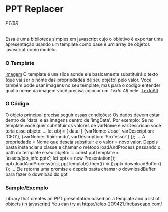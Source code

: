 # PPT Replacer
###### PT/BR
Essa é uma biblioteca simples em javascript cujo o objetivo é exportar uma apresentação usando um template como base e um array de objetos javascript como modelo.

### O Template
[Imagem](help/ppttemplate.png)
O template é um slide aonde ele basicamente substituirá o texto (que vai ser o nome das propriedades de seu objeto) pelo valor. Você também pode usar imagens no seu template, mas para o código entender qual o nome da imagem você precisa colocar um *Texto Alt* nele:
[TextoAlt](help/textalt.png)

### O Código
O objeto principal precisa seguir essas condições:
Os dados devem estar dentro de 'data' e as imagens dentro de 'imgData'. 
Por exemplo:  Se no template você quer substituir os valores de varNome e varDescricao você teria esse objeto:
...
 let obj = { data: [ 
					 {varNome: 'Jose', varDescription: 'CEO'},
					 {varNome: 'Raimundo', varDescription: 'Professor'}
					 ]};
...
A propriedade = Nome que deseja substituir e o valor = novo valor.
Depois basta instanciar a classe e chamar o método loadAndProcess passando o path do template e seu objeto:
...
	const pptTemplate = 'assets/job_info.pptx';
    let pptx = new Presentation();
	pptx.loadAndProcess(obj, pptTemplate).then(() => { pptx.downloadBuffer() });
...
Ele retorna uma promise e depois basta chamar o downloadBuffer para fazer o download do ppt

### Sample/Exemplo
Library that creates an PPT presentation based on a template and a list of objects (in javascript)
You can try at https://cleo-209421.firebaseapp.com/ 
